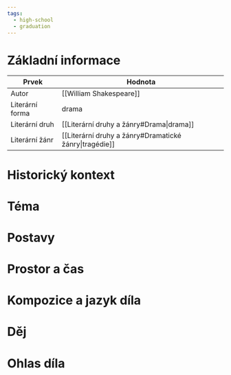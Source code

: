 ```yaml
---
tags:
  - high-school
  - graduation
---
```

# Základní informace
| Prvek           | Hodnota                                                |
| --------------- | ------------------------------------------------------ |
| Autor           | [[William Shakespeare]]                                |
| Literární forma | drama                                                  |
| Literární druh  | [[Literární druhy a žánry#Drama\|drama]]               |
| Literární žánr  | [[Literární druhy a žánry#Dramatické žánry\|tragédie]] |
# Historický kontext
# Téma
# Postavy
# Prostor a čas
# Kompozice a jazyk díla
# Děj
# Ohlas díla